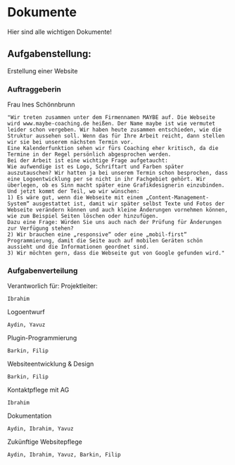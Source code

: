 # Dokumente
Hier sind alle wichtigen Dokumente!
## Aufgabenstellung:
Erstellung einer Website
### Auftraggeberin
Frau Ines Schönnbrunn
```
"Wir treten zusammen unter dem Firmennamen MAYBE auf. Die Webseite wird www.maybe-coaching.de heißen. Der Name maybe ist wie vermutet leider schon vergeben. Wir haben heute zusammen entschieden, wie die Struktur aussehen soll. Wenn das für Ihre Arbeit reicht, dann stellen wir sie bei unserem nächsten Termin vor. 
Eine Kalenderfunktion sehen wir fürs Coaching eher kritisch, da die Termine in der Regel persönlich abgesprochen werden. 
Bei der Arbeit ist eine wichtige Frage aufgetaucht:
Wie aufwendige ist es Logo, Schriftart und Farben später auszutauschen? Wir hatten ja bei unserem Termin schon besprochen, dass eine Logoentwicklung per se nicht in ihr Fachgebiet gehört. Wir überlegen, ob es Sinn macht später eine Grafikdesignerin einzubinden. 
Und jetzt kommt der Teil, wo wir wünschen:
1) Es wäre gut, wenn die Webseite mit einem „Content-Management-System“ ausgestattet ist, damit wir später selbst Texte und Fotos der Webseite verändern können und auch kleine Änderungen vornehmen können, wie zum Beispiel Seiten löschen oder hinzufügen.
Dazu eine Frage: Würden Sie uns auch nach der Prüfung für Änderungen zur Verfügung stehen? 
2) Wir brauchen eine „responsive“ oder eine „mobil-first“ Programmierung, damit die Seite auch auf mobilen Geräten schön aussieht und die Informationen geordnet sind. 
3) Wir möchten gern, dass die Webseite gut von Google gefunden wird."
```
### Aufgabenverteilung
Verantworlich für:
Projektleiter:
```
Ibrahim
```
Logoentwurf
```
Aydin, Yavuz
```
Plugin-Programmierung
```
Barkin, Filip
```
Websiteentwicklung & Design 
```
Barkin, Filip
```
Kontaktpflege mit AG
```
Ibrahim
```
Dokumentation
```
Aydin, Ibrahim, Yavuz
```
Zukünftige Websitepflege
```
Aydin, Ibrahim, Yavuz, Barkin, Filip
```
